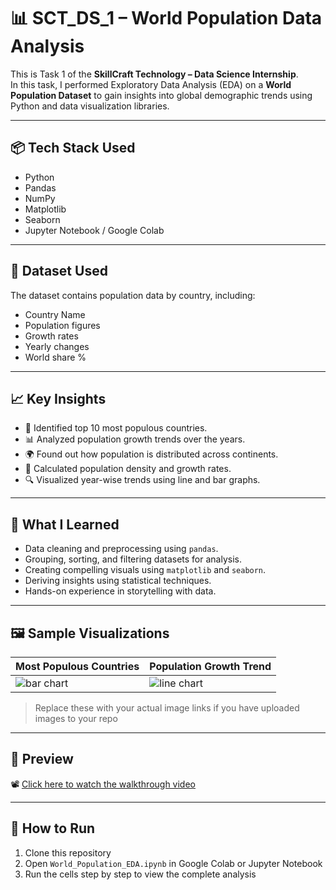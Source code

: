 # 📊 SCT_DS_1 – World Population Data Analysis

This is Task 1 of the **SkillCraft Technology – Data Science Internship**.  
In this task, I performed Exploratory Data Analysis (EDA) on a **World Population Dataset** to gain insights into global demographic trends using Python and data visualization libraries.

---

## 📦 Tech Stack Used

- Python
- Pandas
- NumPy
- Matplotlib
- Seaborn
- Jupyter Notebook / Google Colab

---

## 📁 Dataset Used

The dataset contains population data by country, including:

- Country Name  
- Population figures  
- Growth rates  
- Yearly changes  
- World share %

---

## 📈 Key Insights

- 📍 Identified top 10 most populous countries.
- 📊 Analyzed population growth trends over the years.
- 🌍 Found out how population is distributed across continents.
- 🧮 Calculated population density and growth rates.
- 🔍 Visualized year-wise trends using line and bar graphs.

---

## 🧠 What I Learned

- Data cleaning and preprocessing using `pandas`.
- Grouping, sorting, and filtering datasets for analysis.
- Creating compelling visuals using `matplotlib` and `seaborn`.
- Deriving insights using statistical techniques.
- Hands-on experience in storytelling with data.

---

## 🖼 Sample Visualizations

| Most Populous Countries | Population Growth Trend |
|-------------------------|--------------------------|
| ![bar chart](path/to/bar_chart.png) | ![line chart](path/to/line_chart.png) |

> Replace these with your actual image links if you have uploaded images to your repo

---

## 🎥 Preview

📽️ [Click here to watch the walkthrough video](put-your-YouTube-or-Drive-link-here)

---

## 📌 How to Run

1. Clone this repository
2. Open `World_Population_EDA.ipynb` in Google Colab or Jupyter Notebook
3. Run the cells step by step to view the complete analysis

